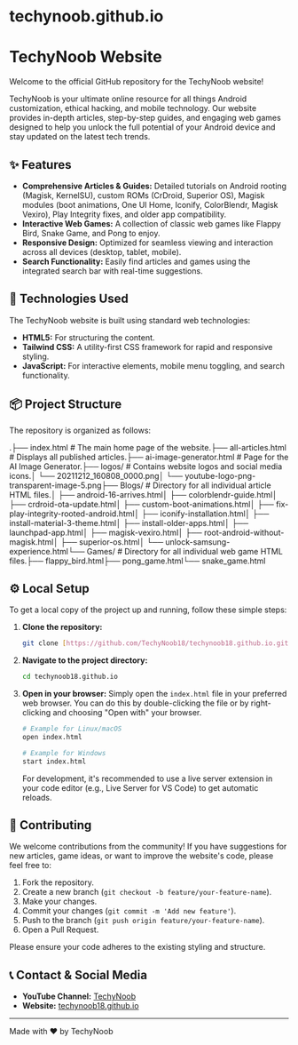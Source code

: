 # techynoob.github.io
# TechyNoob Website

Welcome to the official GitHub repository for the TechyNoob website!

TechyNoob is your ultimate online resource for all things Android customization, ethical hacking, and mobile technology. Our website provides in-depth articles, step-by-step guides, and engaging web games designed to help you unlock the full potential of your Android device and stay updated on the latest tech trends.

## ✨ Features

* **Comprehensive Articles & Guides:** Detailed tutorials on Android rooting (Magisk, KernelSU), custom ROMs (CrDroid, Superior OS), Magisk modules (boot animations, One UI Home, Iconify, ColorBlendr, Magisk Vexiro), Play Integrity fixes, and older app compatibility.
* **Interactive Web Games:** A collection of classic web games like Flappy Bird, Snake Game, and Pong to enjoy.
* **Responsive Design:** Optimized for seamless viewing and interaction across all devices (desktop, tablet, mobile).
* **Search Functionality:** Easily find articles and games using the integrated search bar with real-time suggestions.

## 🚀 Technologies Used

The TechyNoob website is built using standard web technologies:

* **HTML5:** For structuring the content.
* **Tailwind CSS:** A utility-first CSS framework for rapid and responsive styling.
* **JavaScript:** For interactive elements, mobile menu toggling, and search functionality.

## 📦 Project Structure

The repository is organized as follows:

.├── index.html                  # The main home page of the website.├── all-articles.html           # Displays all published articles.├── ai-image-generator.html     # Page for the AI Image Generator.├── logos/                      # Contains website logos and social media icons.│   └── 20211212_160808_0000.png│   └── youtube-logo-png-transparent-image-5.png├── Blogs/                      # Directory for all individual article HTML files.│   ├── android-16-arrives.html│   ├── colorblendr-guide.html│   ├── crdroid-ota-update.html│   ├── custom-boot-animations.html│   ├── fix-play-integrity-rooted-android.html│   ├── iconify-installation.html│   ├── install-material-3-theme.html│   ├── install-older-apps.html│   ├── launchpad-app.html│   ├── magisk-vexiro.html│   ├── root-android-without-magisk.html│   ├── superior-os.html│   └── unlock-samsung-experience.html└── Games/                      # Directory for all individual web game HTML files.├── flappy_bird.html├── pong_game.html└── snake_game.html
## ⚙️ Local Setup

To get a local copy of the project up and running, follow these simple steps:

1.  **Clone the repository:**
    ```bash
    git clone [https://github.com/TechyNoob18/techynoob18.github.io.git](https://github.com/TechyNoob18/techynoob18.github.io.git)
    ```

2.  **Navigate to the project directory:**
    ```bash
    cd techynoob18.github.io
    ```

3.  **Open in your browser:**
    Simply open the `index.html` file in your preferred web browser. You can do this by double-clicking the file or by right-clicking and choosing "Open with" your browser.

    ```bash
    # Example for Linux/macOS
    open index.html

    # Example for Windows
    start index.html
    ```
    For development, it's recommended to use a live server extension in your code editor (e.g., Live Server for VS Code) to get automatic reloads.

## 🤝 Contributing

We welcome contributions from the community! If you have suggestions for new articles, game ideas, or want to improve the website's code, please feel free to:

1.  Fork the repository.
2.  Create a new branch (`git checkout -b feature/your-feature-name`).
3.  Make your changes.
4.  Commit your changes (`git commit -m 'Add new feature'`).
5.  Push to the branch (`git push origin feature/your-feature-name`).
6.  Open a Pull Request.

Please ensure your code adheres to the existing styling and structure.

## 📞 Contact & Social Media

* **YouTube Channel:** [TechyNoob](https://youtube.com/@techynoob1818)
* **Website:** [techynoob18.github.io](https://techynoob18.github.io)

---
Made with ❤️ by TechyNoob

